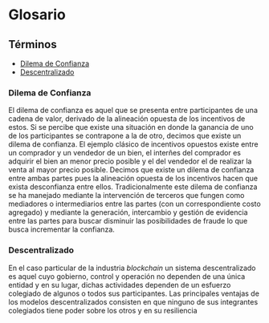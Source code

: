 # Glosario

## Términos
- [Dilema de Confianza](#Dilema_de_Confianza)
- [Descentralizado](#Descentralizado)

### <a name="Dilema_de_Confianza"></a>Dilema de Confianza
El dilema de confianza es aquel que se presenta entre participantes de una cadena de valor, derivado de la alineación opuesta de los incentivos de estos. Si se percibe que existe una situación en donde la ganancia de uno de los participantes se contrapone a la de otro, decimos que existe un dilema de confianza. El ejemplo clásico de incentivos opuestos existe entre un comprador y un vendedor de un bien, el interñes del comprador es adquirir el bien an menor precio posible y el del vendedor el de realizar la venta al mayor precio posible. Decimos que existe un dilema de confianza entre ambas partes pues la alineación opuesta de los incentivos hacen que exista desconfianza entre ellos. Tradicionalmente este dilema de confianza se ha manejado mediante la intervención de terceros que fungen como mediadores o intermediarios entre las partes (con un correspondiente costo agregado) y mediante la generación, intercambio y gestión de evidencia entre las partes para buscar disminuir las posibilidades de fraude lo que busca incrementar la confianza.

### <a name="Descentralizado"></a>Descentralizado
En el caso particular de la industria _blockchain_ un sistema descentralizado es aquel cuyo gobierno, control y operación no dependen de una única entidad y en su lugar, dichas actividades dependen de un esfuerzo colegiado de algunos o todos sus participantes. Las principales ventajas de los modelos descentralizados consisten en que ninguno de sus integrantes colegiados tiene poder sobre los otros y en su resiliencia